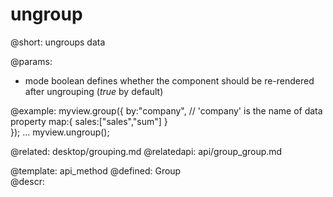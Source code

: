 ungroup
=============



@short:
	ungroups data

@params:
- mode		boolean		defines whether the component should be re-rendered after ungrouping (<i>true</i> by default)


@example:
myview.group({
    by:"company", // 'company' is the name of data property
    map:{
        sales:["sales","sum"]
    }   
});
...
myview.ungroup();

@related:
	desktop/grouping.md
@relatedapi:
	api/group_group.md

    
@template:	api_method
@defined:	Group	
@descr:


